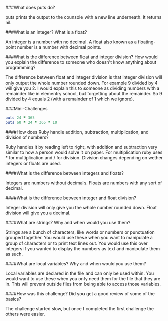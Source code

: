 ###What does puts do?

puts prints the output to the counsole with a new line underneath. It returns nil.

###What is an integer? What is a float?

An integer is a number with no decimal. A float also known as a floating-point number is a number with decimal points.

###What is the difference between float and integer division? How would you explain the difference to someone who doesn't know anything about programming?

The difference between float and integer division is that integer division will only output the whole number rounded down. For example 9 divided by 4 will give you 2. I would explain this to someone as dividing numbers with a remainder like in elementry school, but forgetting about the remainder. So 9 divided by 4 equals 2 (with a remainder of 1 which we ignore).

###Mini-Challenges
```ruby
puts 24 * 365
puts 60 * 24 * 365 * 10
```

####How does Ruby handle addition, subtraction, multiplication, and division of numbers?

Ruby handles it by reading left to right, with addition and subtraction very similar to how a person would solve it on paper. For multiplication ruby uses * for multiplication and / for division. Division changes depending on wether integers or floats are used.  

####What is the difference between integers and floats?

Integers are numbers without decimals. Floats are numbers with any sort of decimal.

####What is the difference between integer and float division?

Integer division will only give you the whole number rounded down. Float division will give you a decimal.

####What are strings? Why and when would you use them?

Strings are a bunch of characters, like words or numbers or punctuation grouped together. You would use these when you want to manipulate a group of characters or to print text lines out. You would use this over integers if you wanted to display the numbers as text and manipulate them as such.

####What are local variables? Why and when would you use them?

Local variables are declared in the file and can only be used within. You would want to use these when you only need them for the file that they are in. This will prevent outside files from being able to access those variables.

####How was this challenge? Did you get a good review of some of the basics?

The challenge started slow, but once I completed the first challenge the others were easier.